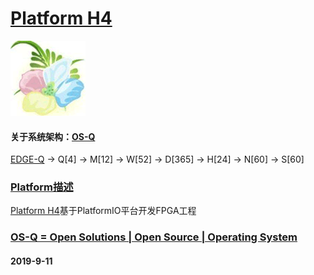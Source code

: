 ﻿# [Platform H4](https://github.com/OS-Q/H4)
[![sites](OS-Q/OS-Q.png)](http://www.OS-Q.com)
#### 关于系统架构：[OS-Q](https://github.com/OS-Q/OS-Q)
[EDGE-Q](https://github.com/OS-Q/EDGE-Q) -> Q[4] -> M[12] -> W[52] -> D[365] -> H[24] -> N[60] -> S[60]
### [Platform描述](https://github.com/OS-Q/H4/wiki) 

[Platform H4](https://github.com/OS-Q/H4)基于PlatformIO平台开发FPGA工程

### [OS-Q = Open Solutions | Open Source |  Operating System ](http://www.OS-Q.com/H4)
####  2019-9-11